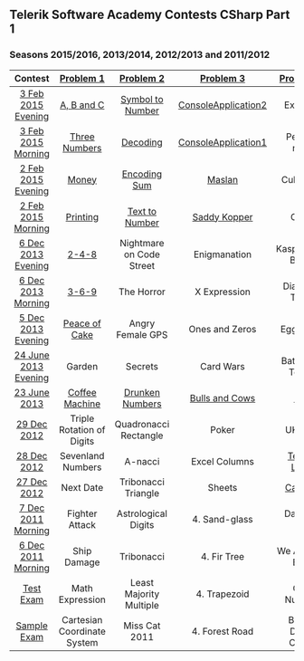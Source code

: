 ## Telerik Software Academy Contests CSharp Part 1
### Seasons 2015/2016, 2013/2014, 2012/2013 and 2011/2012

|        Contest       |          [Problem 1](https://github.com/petyakostova/Telerik-Academy/tree/master/C%23/C%23%201%20Contests/1)          |         [Problem 2](https://github.com/petyakostova/Telerik-Academy/tree/master/C%23/C%23%201%20Contests/2)        |      [Problem 3](https://github.com/petyakostova/Telerik-Academy/tree/master/C%23/C%23%201%20Contests/3)      |      [Problem 4](https://github.com/petyakostova/Telerik-Academy/tree/master/C%23/C%23%201%20Contests/4)      |       [Problem 5](https://github.com/petyakostova/Telerik-Academy/tree/master/C%23/C%23%201%20Contests/5)       |
|:--------------------:|:---------------------------:|:------------------------:|:-------------------:|:-------------------:|:---------------------:|
|  [3 Feb 2015 Evening](http://bgcoder.com/Contests/205/Telerik-Academy-Exam-1-3-February-2015-Evening)  |          [A, B and C](https://github.com/petyakostova/Telerik-Academy/tree/master/C%23/C%23%201%20Contests/1/A-B-and-C)         |     [Symbol to Number](https://github.com/petyakostova/Telerik-Academy/tree/master/C%23/C%23%201%20Contests/2/Symbol-To-Number)     | [ConsoleApplication2](https://github.com/petyakostova/Telerik-Academy/tree/master/C%23/C%23%201%20Contests/3/ConsoleApplication2) |       Ex-rugs       |       Find Bits       |
|  [3 Feb 2015 Morning](http://bgcoder.com/Contests/204/Telerik-Academy-Exam-1-3-February-2015-Morning)  |        [Three Numbers](https://github.com/petyakostova/Telerik-Academy/tree/master/C%23/C%23%201%20Contests/1/Three-Numbers)        |         [Decoding](https://github.com/petyakostova/Telerik-Academy/tree/master/C%23/C%23%201%20Contests/2/Decoding)         | [ConsoleApplication1](https://github.com/petyakostova/Telerik-Academy/tree/master/C%23/C%23%201%20Contests/3/ConsoleApplication2) |     Persian rugs    |     Search in Bits    |
|  [2 Feb 2015 Evening](http://bgcoder.com/Contests/203/Telerik-Academy-Exam-1-2-February-2015-Evening)  |            [Money](https://github.com/petyakostova/Telerik-Academy/tree/master/C%23/C%23%201%20Contests/1/Money)            |       [Encoding Sum](https://github.com/petyakostova/Telerik-Academy/tree/master/C%23/C%23%201%20Contests/2/Encoding-Sum)       |        [Maslan](https://github.com/petyakostova/Telerik-Academy/tree/master/C%23/C%23%201%20Contests/3/Maslan)       |       Cube-3D       |   Sequences of Bits   |
|  [2 Feb 2015 Morning](http://bgcoder.com/Contests/202/Telerik-Academy-Exam-1-2-February-2015-Morning)  |           [Printing](https://github.com/petyakostova/Telerik-Academy/tree/master/C%23/C%23%201%20Contests/1/Printing)          |      [Text to Number](https://github.com/petyakostova/Telerik-Academy/tree/master/C%23/C%23%201%20Contests/2/Text-To-Number)      |     [Saddy Kopper](https://github.com/petyakostova/Telerik-Academy/tree/master/C%23/C%23%201%20Contests/3/Saddy-Kopper)   |         Cube        |      Bits to Bits     |
|  [6 Dec 2013 Evening](http://bgcoder.com/Contests/107/Telerik-Academy-Exam-1-6-December-2013-Evening)  |            [2-4-8](https://github.com/petyakostova/Telerik-Academy/tree/master/C%23/C%23%201%20Contests/1/2-4-8)            | Nightmare on Code Street |     Enigmanation    |  Kaspichania Boats  |      Game of Page     |
|  [6 Dec 2013 Morning](http://bgcoder.com/Contests/106/Telerik-Academy-Exam-1-6-December-2013-Morning)  |            [3-6-9](https://github.com/petyakostova/Telerik-Academy/tree/master/C%23/C%23%201%20Contests/1/3-6-9)            |        The Horror        |     X Expression    |    Diamond Trolls   |        Warhead        |
|  [5 Dec 2013 Evening](http://bgcoder.com/Contests/105/Telerik-Academy-Exam-1-5-December-2013-Evening)  |        [Peace of Cake](https://github.com/petyakostova/Telerik-Academy/tree/master/C%23/C%23%201%20Contests/1/Peace-Of-Cake)        |     Angry Female GPS     |    Ones and Zeros   |      Eggcelent      | Na Baba mi Smetalnika |
| [24 June 2013 Evening](http://bgcoder.com/Contests/93/Telerik-Academy-Exam-1-24-June-2013-Evening) |            Garden           |          Secrets         |      Card Wars      |   Bat'Goiko Tower   |        Bittris        |
|     [23 June 2013](http://bgcoder.com/Contests/91/Telerik-Academy-Exam-1-23-June-2013)     |        [Coffee Machine](https://github.com/petyakostova/Telerik-Academy/tree/master/C%23/C%23%201%20Contests/1/Coffee-Machine)       |      [Drunken Numbers](https://github.com/petyakostova/Telerik-Academy/tree/master/C%23/C%23%201%20Contests/2/Drunken-Numbers)     |    [Bulls and Cows](https://github.com/petyakostova/Telerik-Academy/tree/master/C%23/C%23%201%20Contests/3/Bulls-And-Cows)   |         [Fire](https://github.com/petyakostova/Telerik-Academy/tree/master/C%23/C%23%201%20Contests/4/Fire)        |        [Neurons](https://github.com/petyakostova/Telerik-Academy/tree/master/C%23/C%23%201%20Contests/5/Neurons)        |
|      [29 Dec 2012](http://bgcoder.com/Contests/43/Telerik-Academy-Exam-1-29-Dec-2012)     |  Triple Rotation of Digits  |   Quadronacci Rectangle  |        Poker        |       UK Flag       |       Angry Bits      |
|      [28 Dec 2012](http://bgcoder.com/Contests/42/Telerik-Academy-Exam-1-28-Dec-2012)    |      Sevenland Numbers      |          A-nacci         |    Excel Columns    |     [Telerik Logo](https://github.com/petyakostova/Telerik-Academy/tree/master/C%23/C%23%201%20Contests/4/Telerik-Logo)    |        Bit Ball       |
|      [27 Dec 2012](http://bgcoder.com/Contests/41/Telerik-Academy-Exam-1-27-Dec-2012)     |          Next Date          |    Tribonacci Triangle   |        Sheets       |       [Carpets](https://github.com/petyakostova/Telerik-Academy/tree/master/C%23/C%23%201%20Contests/4/Carpets)       |     Formula Bit 1     |
|  [7 Dec 2011 Morning](http://bgcoder.com/Contests/5/Telerik-Academy-Exam-1-7-Dec-2011-Morning)  |        Fighter Attack       |    Astrological Digits   |      4. Sand-glass     |     Dancing Bits    |         Lines         |
|  [6 Dec 2011 Morning](http://bgcoder.com/Contests/2/Telerik-Academy-Exam-1-6-Dec-2011-Morning)  |         Ship Damage         |        Tribonacci        |       4. Fir Tree      |  We All Love Bits!  |        Pillars        |
|       [Test Exam](http://bgcoder.com/Contests/3/CSharp-Fundamentals-2011-2012-Part-1-Test-Exam)      |       Math Expression       |  Least Majority Multiple |      4. Trapezoid      |      Odd Number     |       Fall Down       |
|      [Sample Exam](http://bgcoder.com/Contests/1/CSharp-Fundamentals-2011-2012-Part-1-Sample-Exam)     | Cartesian Coordinate System |       Miss Cat 2011      |     4. Forest Road     | Binary Digits Count |      Subset Sums      |
